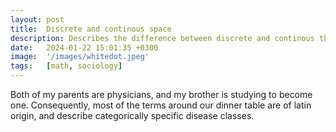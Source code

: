 ```yaml
---
layout: post
title:  Discrete and continous space
description: Describes the difference between discrete and continous thought with respect to human civilization
date:   2024-01-22 15:01:35 +0300
image:  '/images/whitedot.jpeg'
tags:   [math, sociology]
---
```

Both of my parents are physicians, and my brother is studying to become one. Consequently, most of the terms around our dinner table are of latin origin, and describe categorically specific disease classes.

